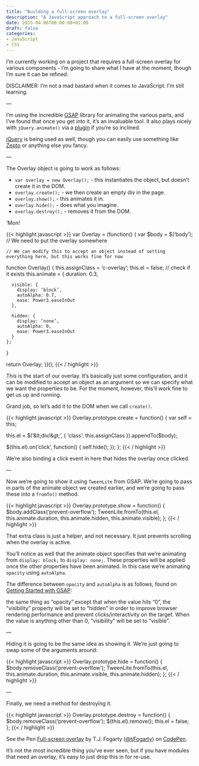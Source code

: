 ```yaml
---
title: "Building a full-screen overlay"
description: "A JavaScript approach to a full-screen overlay"
date: 2015-04-06T00:00:00+01:00
draft: false
categories: 
- JavaScript
- CSS
---
```

<p>I’m currently working on a project that requires a full-screen overlay for various components - I’m going to share what I have at the moment, though I’m sure it can be refined.</p>
<p>DISCLAIMER: I’m not a mad bastard when it comes to JavaScript. I’m still learning.</p>
<p>—</p>
<p>I’m using the incredible <a href="http://greensock.com/gsap">GSAP</a> library for animating the various parts, and I’ve found that once you get into it, it’s an invaluable tool.
It also plays nicely with <code>jQuery.animate()</code> via a <a href="http://greensock.com/jquery-gsap-plugin">plugin</a> if you’re so inclined.</p>
<p><a href="http://jquery.com/">jQuery</a> is being used as well, though you can easily use something like <a href="http://zeptojs.com/">Zepto</a> or anything else you fancy.</p>
<p>—</p>
<p>The Overlay object is going to work as follows:</p>
<ul>
<li><code>var overlay = new Overlay();</code> - this instantiates the object, but doesn’t create it in the DOM.</li>
<li><code>overlay.create();</code> - we then create an empty div in the page.</li>
<li><code>overlay.show();</code> - this animates it in.</li>
<li><code>overlay.hide();</code> - does what you imagine.</li>
<li><code>overlay.destroy();</code> - removes it from the DOM.</li>
</ul>
<p>‘Mon!</p>
{{< highlight javascript >}}
  var Overlay = (function() {
  var $body = $(‘body’); // We need to put the overlay somewhere

    // We can modify this to accept an object instead of setting everything here, but this works fine for now
  function Overlay() {
    this.assignClass = ‘c-overlay’;
    this.el = false; // check if it exists
    this.animate = {
      duration: 0.3,

      visible: {
        display: ‘block’,
        autoAlpha: 0.7,
        ease: Power3.easeInOut
      },

      hidden: {
        display: ‘none’,
        autoAlpha: 0,
        ease: Power3.easeInOut
      }
    };
  }

  return Overlay;
})();
{{< / highlight >}}

<p>This is the start of our overlay. It’s basically just some configuration, and it can be modified to accept an object as an argument so we can specify what we want the properties to be. For the moment, however, this’ll work fine to get us up and running.</p>
<p>Grand job, so let’s add it to the DOM when we call <code>create()</code>.</p>
{{< highlight javascript >}}
Overlay.prototype.create = function() {
  var self = this;

  this.el = $(‘&lt;div/&gt;’, {
    ‘class’: this.assignClass
  }).appendTo($body);

  $(this.el).on(‘click’, function() {
      self.hide();
  });
};
{{< / highlight >}}

<p>We’re also binding a click event in here that hides the overlay once clicked.</p>
<p>—</p>
<p>Now we’re going to show it using <code>TweenLite</code> from GSAP. We’re going to pass in parts of the animate object we created earlier, and we’re going to pass these into a <code>fromTo()</code> method.</p>

{{< highlight javascript >}}
Overlay.prototype.show = function() {
  $body.addClass(‘prevent-overflow’);
  TweenLite.fromTo(this.el, this.animate.duration, this.animate.hidden, this.animate.visible);
};
{{< / highlight >}}

<p>That extra class is just a helper, and not necessary. It just prevents scrolling when the overlay is active.</p>
<p>You’ll notice as well that the animate object specifies that we’re animating from <code>display: block;</code> to <code>display: none;</code>. These properties will be applied once the other properties have been animated. In this case we’re animating <code>opacity</code> using <code>autoAlpha</code>.</p>
<p>The difference between <code>opacity</code> and <code>autoAlpha</code> is as follows, found on <a href="https://greensock.com/get-started-js">Getting Started with GSAP</a>:</p>
<p>the same thing as “opacity” except that when the value hits “0”, the “visibility” property will be set to “hidden” in order to improve browser rendering performance and prevent clicks/interactivity on the target. When the value is anything other than 0, “visibility” will be set to “visible”.</p>
<p>—</p>
<p>Hiding it is going to be the same idea as showing it. We’re just going to swap some of the arguments around:</p>

{{< highlight javascript >}}
Overlay.prototype.hide = function() {
  $body.removeClass(‘prevent-overflow’);
  TweenLite.fromTo(this.el, this.animate.duration, this.animate.visible, this.animate.hidden);
};
{{< / highlight >}}
<p>—</p>
<p>Finally, we need a method for destroying it. </p>

{{< highlight javascript >}}
Overlay.prototype.destroy = function() {
  $body.removeClass(‘prevent-overflow’);
  $(this.el).remove();
  this.el = false;
};
{{< / highlight >}}

<p data-height="268" data-theme-id="0" data-slug-hash="ByeQMR" data-default-tab="result" data-user="tjFogarty" class="codepen">See the Pen <a href="http://codepen.io/tjFogarty/pen/ByeQMR/">Full-screen overlay</a> by T.J. Fogarty (<a href="http://codepen.io/tjFogarty">@tjFogarty</a>) on <a href="http://codepen.io">CodePen</a>.</p>
<script async src="//assets.codepen.io/assets/embed/ei.js"></script>
<p>It’s not the most incredible thing you’ve ever seen, but if you have modules that need an overlay, it’s easy to just drop this in for re-use.</p>